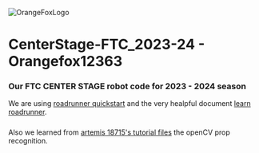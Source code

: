 ![OrangeFoxLogo](https://github.com/OrangeFox12363/CenterStage-FTC_2023-24/assets/71404616/9edefdc3-8668-4388-a0a4-4adbb104c8aa)

# CenterStage-FTC_2023-24 - Orangefox12363
 
### Our FTC CENTER STAGE robot code for 2023 - 2024 season

We are using [roadrunner quickstart](https://github.com/acmerobotics/road-runner-quickstart/tree/quickstart1) and the very healpful document [learn roadrunner](https://learnroadrunner.com/).
#####
Also we learned from [artemis 18715's tutorial files](https://github.com/artemis18715/New-Programming-Tutorial-23-24) the openCV prop recognition.
